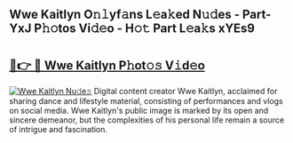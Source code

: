 ## Wwe Kaitlyn O𝚗𝚕yf𝚊ns L𝚎a𝚔ed N𝚞𝚍es - Part-YxJ P𝚑𝚘tos Vi𝚍𝚎o - H𝚘𝚝 Part L𝚎a𝚔s xYEs9

# <h2><a href="http://kfcvbq1.oniu.top/?m=Wwe+Kaitlyn">🔗👉 🔴 Wwe Kaitlyn P𝚑ot𝚘𝚜 V𝚒d𝚎o</a></h2>

[![Wwe Kaitlyn Nu𝚍e𝚜](https://i.imgur.com/0qMVB7G.gif)](http://kfcvbq1.oniu.top/?m=Wwe+Kaitlyn)
Digital content creator Wwe Kaitlyn, acclaimed for sharing dance and lifestyle material, consisting of performances and vlogs on social media. Wwe Kaitlyn's public image is marked by its open and sincere demeanor, but the complexities of his personal life remain a source of intrigue and fascination.  
